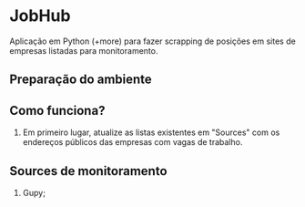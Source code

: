 # JobHub
Aplicação em Python (+more) para fazer scrapping de posições em sites de empresas listadas para monitoramento.

## Preparação do ambiente


## Como funciona?
1. Em primeiro lugar, atualize as listas existentes em "Sources" com os endereços públicos das empresas com vagas de trabalho.

## Sources de monitoramento
1. Gupy;